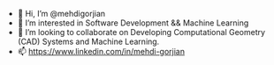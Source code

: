 - 👋 Hi, I’m @mehdigorjian
- 👀 I’m interested in Software Development && Machine Learning
- 💞️ I’m looking to collaborate on Developing Computational Geometry (CAD) Systems and Machine Learning.
- 📫 https://www.linkedin.com/in/mehdi-gorjian

<!---
mehdigorjian/mehdigorjian is a ✨ special ✨ repository because its `README.md` (this file) appears on your GitHub profile.
You can click the Preview link to take a look at your changes.
--->
